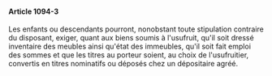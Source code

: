 #### Article 1094-3

Les enfants ou descendants pourront, nonobstant toute stipulation contraire du disposant, exiger, quant aux biens soumis à l'usufruit, qu'il soit dressé inventaire des meubles ainsi qu'état des immeubles, qu'il soit fait emploi des sommes et que les titres au porteur soient, au choix de l'usufruitier, convertis en titres nominatifs ou déposés chez un dépositaire agréé.

